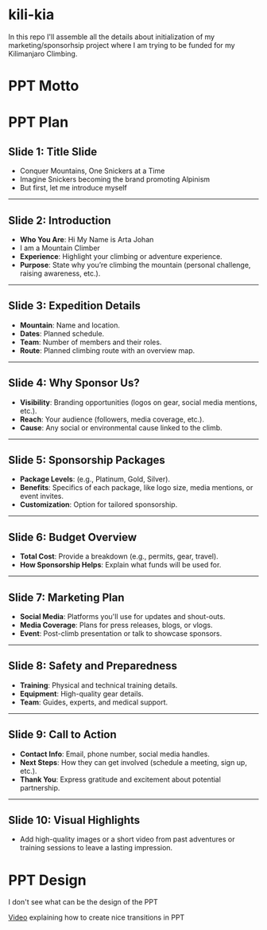 # kili-kia
In this repo I'll assemble all the details about initialization of my marketing/sponsorhsip project where I am trying to 
be funded for my Kilimanjaro Climbing.

# PPT Motto


# PPT Plan

## Slide 1: Title Slide
- Conquer Mountains, One Snickers at a Time
- Imagine Snickers becoming the brand promoting Alpinism
- But first, let me introduce myself
---

## Slide 2: Introduction
- **Who You Are**: Hi My Name is Arta Johan
- I am a Mountain Climber 
- **Experience**: Highlight your climbing or adventure experience.  
- **Purpose**: State why you’re climbing the mountain (personal challenge, raising awareness, etc.).

---

## Slide 3: Expedition Details
- **Mountain**: Name and location.  
- **Dates**: Planned schedule.  
- **Team**: Number of members and their roles.  
- **Route**: Planned climbing route with an overview map.  

---

## Slide 4: Why Sponsor Us?
- **Visibility**: Branding opportunities (logos on gear, social media mentions, etc.).  
- **Reach**: Your audience (followers, media coverage, etc.).  
- **Cause**: Any social or environmental cause linked to the climb.  

---

## Slide 5: Sponsorship Packages
- **Package Levels**: (e.g., Platinum, Gold, Silver).  
- **Benefits**: Specifics of each package, like logo size, media mentions, or event invites.  
- **Customization**: Option for tailored sponsorship.

---

## Slide 6: Budget Overview
- **Total Cost**: Provide a breakdown (e.g., permits, gear, travel).  
- **How Sponsorship Helps**: Explain what funds will be used for.

---

## Slide 7: Marketing Plan
- **Social Media**: Platforms you'll use for updates and shout-outs.  
- **Media Coverage**: Plans for press releases, blogs, or vlogs.  
- **Event**: Post-climb presentation or talk to showcase sponsors.  

---

## Slide 8: Safety and Preparedness
- **Training**: Physical and technical training details.  
- **Equipment**: High-quality gear details.  
- **Team**: Guides, experts, and medical support.  

---

## Slide 9: Call to Action
- **Contact Info**: Email, phone number, social media handles.  
- **Next Steps**: How they can get involved (schedule a meeting, sign up, etc.).  
- **Thank You**: Express gratitude and excitement about potential partnership.  

---

## Slide 10: Visual Highlights
- Add high-quality images or a short video from past adventures or training sessions to leave a lasting impression.


# PPT Design
I don't see what can be the design of the PPT 


[Video](https://www.youtube.com/watch?v=RJDpRUKwaNo`) explaining how to create nice transitions in PPT
